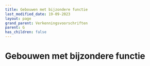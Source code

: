 ```yaml
---
title: Gebouwen met bijzondere functie
last_modified_date: 19-09-2023
layout: page
grand_parent: Verkenningsvoorschriften
parent: G
has_children: false
---
```


Gebouwen met bijzondere functie
===============================

